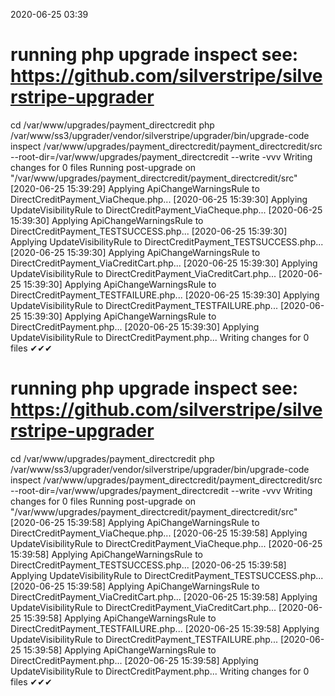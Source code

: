 2020-06-25 03:39

# running php upgrade inspect see: https://github.com/silverstripe/silverstripe-upgrader
cd /var/www/upgrades/payment_directcredit
php /var/www/ss3/upgrader/vendor/silverstripe/upgrader/bin/upgrade-code inspect /var/www/upgrades/payment_directcredit/payment_directcredit/src  --root-dir=/var/www/upgrades/payment_directcredit --write -vvv
Writing changes for 0 files
Running post-upgrade on "/var/www/upgrades/payment_directcredit/payment_directcredit/src"
[2020-06-25 15:39:29] Applying ApiChangeWarningsRule to DirectCreditPayment_ViaCheque.php...
[2020-06-25 15:39:30] Applying UpdateVisibilityRule to DirectCreditPayment_ViaCheque.php...
[2020-06-25 15:39:30] Applying ApiChangeWarningsRule to DirectCreditPayment_TESTSUCCESS.php...
[2020-06-25 15:39:30] Applying UpdateVisibilityRule to DirectCreditPayment_TESTSUCCESS.php...
[2020-06-25 15:39:30] Applying ApiChangeWarningsRule to DirectCreditPayment_ViaCreditCart.php...
[2020-06-25 15:39:30] Applying UpdateVisibilityRule to DirectCreditPayment_ViaCreditCart.php...
[2020-06-25 15:39:30] Applying ApiChangeWarningsRule to DirectCreditPayment_TESTFAILURE.php...
[2020-06-25 15:39:30] Applying UpdateVisibilityRule to DirectCreditPayment_TESTFAILURE.php...
[2020-06-25 15:39:30] Applying ApiChangeWarningsRule to DirectCreditPayment.php...
[2020-06-25 15:39:30] Applying UpdateVisibilityRule to DirectCreditPayment.php...
Writing changes for 0 files
✔✔✔
# running php upgrade inspect see: https://github.com/silverstripe/silverstripe-upgrader
cd /var/www/upgrades/payment_directcredit
php /var/www/ss3/upgrader/vendor/silverstripe/upgrader/bin/upgrade-code inspect /var/www/upgrades/payment_directcredit/payment_directcredit/src  --root-dir=/var/www/upgrades/payment_directcredit --write -vvv
Writing changes for 0 files
Running post-upgrade on "/var/www/upgrades/payment_directcredit/payment_directcredit/src"
[2020-06-25 15:39:58] Applying ApiChangeWarningsRule to DirectCreditPayment_ViaCheque.php...
[2020-06-25 15:39:58] Applying UpdateVisibilityRule to DirectCreditPayment_ViaCheque.php...
[2020-06-25 15:39:58] Applying ApiChangeWarningsRule to DirectCreditPayment_TESTSUCCESS.php...
[2020-06-25 15:39:58] Applying UpdateVisibilityRule to DirectCreditPayment_TESTSUCCESS.php...
[2020-06-25 15:39:58] Applying ApiChangeWarningsRule to DirectCreditPayment_ViaCreditCart.php...
[2020-06-25 15:39:58] Applying UpdateVisibilityRule to DirectCreditPayment_ViaCreditCart.php...
[2020-06-25 15:39:58] Applying ApiChangeWarningsRule to DirectCreditPayment_TESTFAILURE.php...
[2020-06-25 15:39:58] Applying UpdateVisibilityRule to DirectCreditPayment_TESTFAILURE.php...
[2020-06-25 15:39:58] Applying ApiChangeWarningsRule to DirectCreditPayment.php...
[2020-06-25 15:39:58] Applying UpdateVisibilityRule to DirectCreditPayment.php...
Writing changes for 0 files
✔✔✔